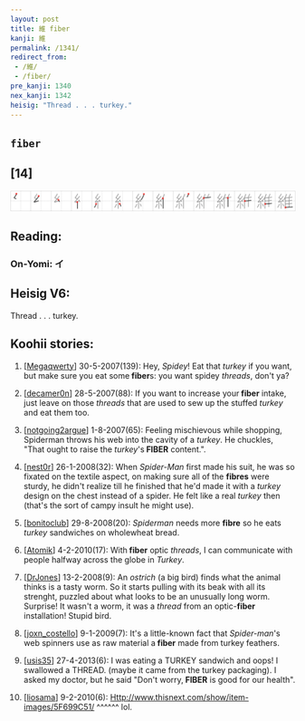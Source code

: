 ```yaml
---
layout: post
title: 維 fiber
kanji: 維
permalink: /1341/
redirect_from:
 - /維/
 - /fiber/
pre_kanji: 1340
nex_kanji: 1342
heisig: "Thread . . . turkey."
---
```


## `fiber`

## [14]

<div class="stroke"><img src="../images/E7B6AD.png" /></div>

## Reading:

### On-Yomi: イ

## Heisig V6:

Thread . . . turkey.

## Koohii stories:

1) [<a href="http://kanji.koohii.com/profile/Megaqwerty">Megaqwerty</a>] 30-5-2007(139): Hey, <em>Spidey</em>! Eat that <em>turkey</em> if you want, but make sure you eat some<strong> fiber</strong>s: you want spidey <em>threads</em>, don&#039;t ya?

2) [<a href="http://kanji.koohii.com/profile/decamer0n">decamer0n</a>] 28-5-2007(88): If you want to increase your<strong> fiber</strong> intake, just leave on those <em>threads</em> that are used to sew up the stuffed <em>turkey</em> and eat them too.

3) [<a href="http://kanji.koohii.com/profile/notgoing2argue">notgoing2argue</a>] 1-8-2007(65): Feeling mischievous while shopping, Spiderman throws his web into the cavity of a <em>turkey</em>. He chuckles, &quot;That ought to raise the <em>turkey</em>&#039;s<strong> FIBER</strong> content.&quot;.

4) [<a href="http://kanji.koohii.com/profile/nest0r">nest0r</a>] 26-1-2008(32): When <em>Spider-Man</em> first made his suit, he was so fixated on the textile aspect, on making sure all of the <strong>fibres</strong> were sturdy, he didn&#039;t realize till he finished that he&#039;d made it with a <em>turkey</em> design on the chest instead of a spider. He felt like a real <em>turkey</em> then (that&#039;s the sort of campy insult he might use).

5) [<a href="http://kanji.koohii.com/profile/bonitoclub">bonitoclub</a>] 29-8-2008(20): <em>Spiderman</em> needs more <strong>fibre</strong> so he eats <em>turkey</em> sandwiches on wholewheat bread.

6) [<a href="http://kanji.koohii.com/profile/Atomik">Atomik</a>] 4-2-2010(17): With<strong> fiber</strong> optic <em>threads</em>, I can communicate with people halfway across the globe in <em>Turkey</em>.

7) [<a href="http://kanji.koohii.com/profile/DrJones">DrJones</a>] 13-2-2008(9): An <em>ostrich</em> (a big bird) finds what the animal thinks is a tasty worm. So it starts pulling with its beak with all its strenght, puzzled about what looks to be an unusually long worm. Surprise! It wasn&#039;t a worm, it was a <em>thread</em> from an optic-<strong>fiber</strong> installation! Stupid bird.

8) [<a href="http://kanji.koohii.com/profile/joxn_costello">joxn_costello</a>] 9-1-2009(7): It&#039;s a little-known fact that <em>Spider-man</em>&#039;s web spinners use as raw material a<strong> fiber</strong> made from turkey feathers.

9) [<a href="http://kanji.koohii.com/profile/usis35">usis35</a>] 27-4-2013(6): I was eating a TURKEY sandwich and oops! I swallowed a THREAD. (maybe it came from the turkey packaging). I asked my doctor, but he said &quot;Don&#039;t worry,<strong> FIBER</strong> is good for our health&quot;.

10) [<a href="http://kanji.koohii.com/profile/liosama">liosama</a>] 9-2-2010(6): <a href="Http://www.thisnext.com/show/item-images/5F699C51/">Http://www.thisnext.com/show/item-images/5F699C51/</a> ^^^^^^ lol.
